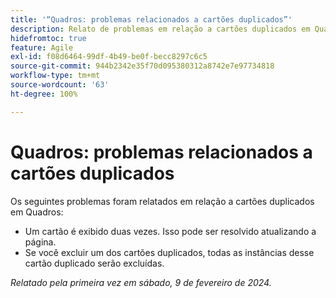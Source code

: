 ```yaml
---
title: '“Quadros: problemas relacionados a cartões duplicados”'
description: Relato de problemas em relação a cartões duplicados em Quadros.
hidefromtoc: true
feature: Agile
exl-id: f08d6464-99df-4b49-be0f-becc8297c6c5
source-git-commit: 944b2342e35f70d095380312a8742e7e97734818
workflow-type: tm+mt
source-wordcount: '63'
ht-degree: 100%

---
```


# Quadros: problemas relacionados a cartões duplicados

<!--

>[!NOTE]
>
>This issue was fixed on August 15, 2024.

-->


Os seguintes problemas foram relatados em relação a cartões duplicados em Quadros:

* Um cartão é exibido duas vezes. Isso pode ser resolvido atualizando a página.
* Se você excluir um dos cartões duplicados, todas as instâncias desse cartão duplicado serão excluídas.

_Relatado pela primeira vez em sábado, 9 de fevereiro de 2024._
